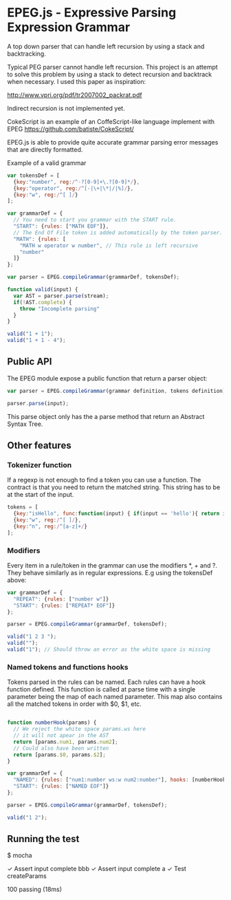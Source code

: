 EPEG.js - Expressive Parsing Expression Grammar
================================================

A top down parser that can handle left recursion by using a stack and backtracking.

Typical PEG parser cannot handle left recursion.
This project is an attempt to solve this problem by using a stack to detect recursion
and backtrack when necessary. I used this paper as inspiration:

http://www.vpri.org/pdf/tr2007002_packrat.pdf

Indirect recursion is not implemented yet.

CokeScript is an example of an CoffeScript-like language implement with EPEG https://github.com/batiste/CokeScript/

EPEG.js is able to provide quite accurate grammar parsing error messages that are
directly formatted.

Example of a valid grammar

```javascript
var tokensDef = [
  {key:"number", reg:/^-?[0-9]+\.?[0-9]*/},
  {key:"operator", reg:/^[-|\+|\*|/|%]/},
  {key:"w", reg:/^[ ]/}
];

var grammarDef = {
  // You need to start you grammar with the START rule.
  "START": {rules: ["MATH EOF"]},
  // The End Of File token is added automatically by the token parser.
  "MATH": {rules: [
    "MATH w operator w number", // This rule is left recursive
    "number"
  ]}
};

var parser = EPEG.compileGrammar(grammarDef, tokensDef);

function valid(input) {
  var AST = parser.parse(stream);
  if(!AST.complete) {
    throw "Incomplete parsing"
  }
}

valid("1 + 1");
valid("1 + 1 - 4");
```

## Public API

The EPEG module expose a public function that return a parser object:

```javascript
var parser = EPEG.compileGrammar(grammar definition, tokens definition);

parser.parse(input);
```

This parse object only has the a parse method that return an Abstract Syntax Tree.

## Other features

### Tokenizer function

If a regexp is not enough to find a token you can use a function.
The contract is that you need to return the matched string. This string
has to be at the start of the input.

```javascript
tokens = [
  {key:"isHello", func:function(input) { if(input == 'hello'){ return input; }} },
  {key:"w", reg:/^[ ]/},
  {key:"n", reg:/^[a-z]+/}
];
```

### Modifiers

Every item in a rule/token in the grammar can use the modifiers *, + and ?. They behave
similarly as in regular expressions. E.g using the tokensDef above:

```javascript
var grammarDef = {
  "REPEAT": {rules: ["number w"]}
  "START": {rules: ["REPEAT* EOF"]}
};

parser = EPEG.compileGrammar(grammarDef, tokensDef);

valid("1 2 3 ");
valid("");
valid("1"); // Should throw an error as the white space is missing
```

### Named tokens and functions hooks

Tokens parsed in the rules can be named. Each rules can have a hook function defined. This
function is called at parse time with a single parameter being the map of each named parameter.
This map also contains all the matched tokens in order with $0, $1, etc.

```javascript

function numberHook(params) {
  // We reject the white space params.ws here
  // it will not apear in the AST
  return [params.num1, params.num2];
  // Could also have been written
  return [params.$0, params.$2];
}

var grammarDef = {
  "NAMED": {rules: ["num1:number ws:w num2:number"], hooks: [numberHook]},
  "START": {rules: ["NAMED EOF"]}
};

parser = EPEG.compileGrammar(grammarDef, tokensDef);

valid("1 2");
```


Running the test
-----------------

  $ mocha

  ✓ Assert input complete bbb
  ✓ Assert input complete a
  ✓ Test createParams

  100 passing (18ms)

